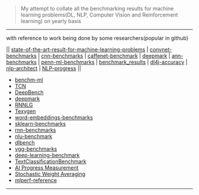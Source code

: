> My attempt to collate all the benchmarking results for machine learning problems(DL, NLP, Computer Vision and Reinforcement learning) on yearly basis

--------------------

with reference to work being done by some researchers(popular in github)


|| [state-of-the-art-result-for-machine-learning-problems](https://github.com/RedditSota/state-of-the-art-result-for-machine-learning-problems) | [convnet-benchmarks](https://github.com/soumith/convnet-benchmarks) | [cnn-benchmarks](https://github.com/jcjohnson/cnn-benchmarks) | [caffenet-benchmark](https://github.com/ducha-aiki/caffenet-benchmark) | [deepmark](https://github.com/DeepMark/deepmark) | [ann-benchmarks](https://github.com/erikbern/ann-benchmarks) | [penn-ml-benchmarks](https://github.com/EpistasisLab/penn-ml-benchmarks) | [benchmark_results](https://github.com/foolwood/benchmark_results) | [dl4j-accuracy](https://deeplearning4j.org/accuracy) | [nlp-architect](https://github.com/NervanaSystems/nlp-architect) | [NLP-progress](https://github.com/sebastianruder/NLP-progress) ||


- [benchm-ml](https://github.com/szilard/benchm-ml)
- [TCN](https://github.com/locuslab/TCN)
- [DeepBench](https://github.com/baidu-research/DeepBench)
- [deepmark](https://github.com/DeepMark/deepmark)
- [RNNLG](https://github.com/shawnwun/RNNLG)
- [Texygen](https://github.com/geek-ai/Texygen)
- [word-embeddings-benchmarks](https://github.com/kudkudak/word-embeddings-benchmarks)
- [sklearn-benchmarks](https://github.com/rhiever/sklearn-benchmarks)
- [rnn-benchmarks](https://github.com/glample/rnn-benchmarks)
- [nlu-benchmark](https://github.com/snipsco/nlu-benchmark)
- [dlbench](https://github.com/hclhkbu/dlbench)
- [vgg-benchmarks](https://github.com/aizvorski/vgg-benchmarks)
- [deep-learning-benchmark](https://github.com/u39kun/deep-learning-benchmark) 
- [TextClassificationBenchmark](https://github.com/wabyking/TextClassificationBenchmark)
- [AI Progress Measurement](https://www.eff.org/ai/metrics)
- [Stochastic Weight Averaging](https://towardsdatascience.com/stochastic-weight-averaging-a-new-way-to-get-state-of-the-art-results-in-deep-learning-c639ccf36a)
- [mlperf-reference](https://github.com/mlperf/reference)

------------------

